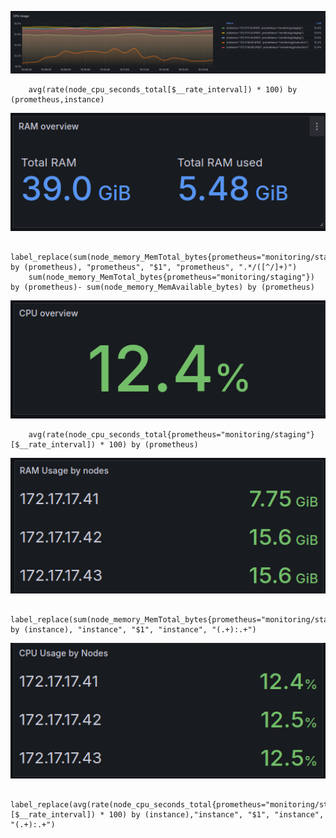 ![alt text](image.png)
```promql
    avg(rate(node_cpu_seconds_total[$__rate_interval]) * 100) by (prometheus,instance)
```
![alt text](image-1.png)
```promql
    label_replace(sum(node_memory_MemTotal_bytes{prometheus="monitoring/staging"}) by (prometheus), "prometheus", "$1", "prometheus", ".*/([^/]+)")
    sum(node_memory_MemTotal_bytes{prometheus="monitoring/staging"}) by (prometheus)- sum(node_memory_MemAvailable_bytes) by (prometheus)
```
![alt text](image-2.png)
```promql
    avg(rate(node_cpu_seconds_total{prometheus="monitoring/staging"}[$__rate_interval]) * 100) by (prometheus)
```
![alt text](image-3.png)
```promql
     label_replace(sum(node_memory_MemTotal_bytes{prometheus="monitoring/staging"}) by (instance), "instance", "$1", "instance", "(.+):.+")
```
![alt text](image-4.png)
```promql
    label_replace(avg(rate(node_cpu_seconds_total{prometheus="monitoring/staging"}[$__rate_interval]) * 100) by (instance),"instance", "$1", "instance", "(.+):.+")
```